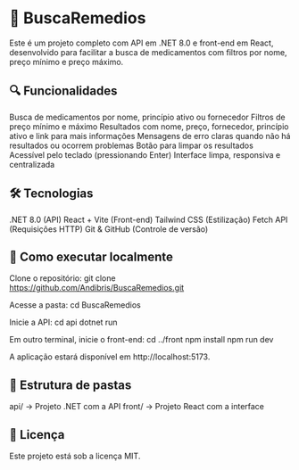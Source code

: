 # 💊 BuscaRemedios
Este é um projeto completo com API em .NET 8.0 e front-end em React, desenvolvido para facilitar a busca de medicamentos com filtros por nome, preço mínimo e preço máximo.

## 🔍 Funcionalidades
Busca de medicamentos por nome, princípio ativo ou fornecedor
Filtros de preço mínimo e máximo
Resultados com nome, preço, fornecedor, princípio ativo e link para mais informações
Mensagens de erro claras quando não há resultados ou ocorrem problemas
Botão para limpar os resultados
Acessível pelo teclado (pressionando Enter)
Interface limpa, responsiva e centralizada

## 🛠️ Tecnologias
.NET 8.0 (API)
React + Vite (Front-end)
Tailwind CSS (Estilização)
Fetch API (Requisições HTTP)
Git & GitHub (Controle de versão)

## 🚀 Como executar localmente
Clone o repositório:
git clone https://github.com/Andibris/BuscaRemedios.git

Acesse a pasta:
cd BuscaRemedios

Inicie a API:
cd api
dotnet run

Em outro terminal, inicie o front-end:
cd ../front
npm install
npm run dev

A aplicação estará disponível em http://localhost:5173.

## 📁 Estrutura de pastas
api/ → Projeto .NET com a API
front/ → Projeto React com a interface

## 📄 Licença
Este projeto está sob a licença MIT.
